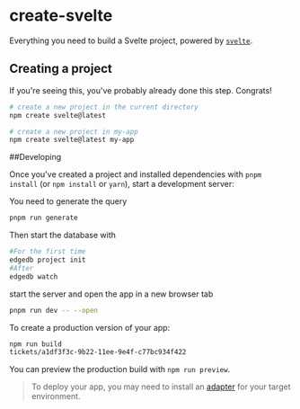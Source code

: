 # create-svelte

Everything you need to build a Svelte project, powered by [`svelte`](https://github.com/sveltejs/kit/tree/master/packages/create-svelte).


## Creating a project

If you're seeing this, you've probably already done this step. Congrats!

```bash
# create a new project in the current directory
npm create svelte@latest

# create a new project in my-app
npm create svelte@latest my-app
```


##Developing

Once you've created a project and installed dependencies with `pnpm install` (or `npm install` or `yarn`), start a development server:

You need to generate the query 
```bash
pnpm run generate
```
Then start the database with 
```bash
#For the first time
edgedb project init
#After
edgedb watch
```

start the server and open the app in a new browser tab
```bash
pnpm run dev -- --open

```


To create a production version of your app:

```bash
npm run build
tickets/a1df3f3c-9b22-11ee-9e4f-c77bc934f422
```

You can preview the production build with `npm run preview`.

> To deploy your app, you may need to install an [adapter](https://kit.svelte.dev/docs/adapters) for your target environment.
